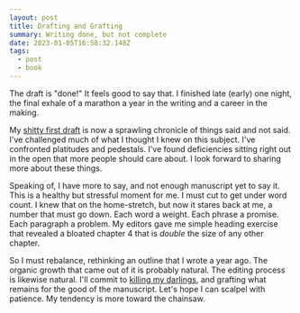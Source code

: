 ```yaml
---
layout: post
title: Drafting and Grafting
summary: Writing done, but not complete
date: 2023-01-05T16:58:32.148Z
tags:
  - post
  - book
---
```


The draft is "done!"
It feels good to say that. I finished late (early) one night, the final exhale of a marathon a year in the writing and a career in the making.

My [shitty first draft](https://brianmuenzenmeyer.com/shitty-first-drafts "‌") is now a sprawling chronicle of things said and not said. I've challenged much of what I thought I knew on this subject. I've confronted platitudes and pedestals. I've found deficiencies sitting right out in the open that more people should care about. I look forward to sharing more about these things.

Speaking of, I have more to say, and not enough manuscript yet to say it. This is a healthy but stressful moment for me. I must cut to get under word count. I knew that on the home-stretch, but now it stares back at me, a number that must go down. Each word a weight. Each phrase a promise. Each paragraph a problem. My editors gave me simple heading exercise that revealed a bloated chapter 4 that is _double_ the size of any other chapter.

So I must rebalance, rethinking an outline that I wrote a year ago. The organic growth that came out of it is probably natural. The editing process is likewise natural. I'll commit to [killing my darlings](https://www.masterclass.com/articles/what-does-it-mean-to-kill-your-darlings "‌"), and grafting what remains for the good of the manuscript. Let's hope I can scalpel with patience. My tendency is more toward the chainsaw.
